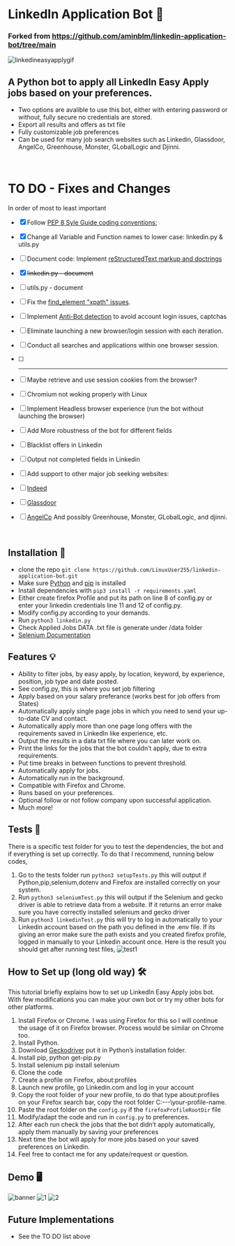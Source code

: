 # LinkedIn Application Bot 🤖

### Forked from <https://github.com/aminblm/linkedin-application-bot/tree/main>
![linkedineasyapplygif](https://user-images.githubusercontent.com/34207598/128695728-6efcb457-0f75-42e2-987a-f7a0c239a235.gif)

## A Python bot to apply all LinkedIn Easy Apply jobs based on your preferences.

- Two options are avalible to use this bot, either with entering password or without, fully secure no credentials are stored.
- Export all results and offers as txt file
- Fully customizable job preferences
- Can be used for many job search websites such as Linkedin, Glassdoor, AngelCo, Greenhouse, Monster, GLobalLogic and Djinni.

<br>

# TO DO - Fixes and Changes 
In order of most to least important

- [x] Follow [PEP 8 Syle Guide coding conventions:](https://peps.python.org/pep-0008/)
- [x] Change all Variable and Function names to lower case: linkedin.py & utils.py
- [ ] Document code: Implement [reStructuredText markup and doctrings](https://devguide.python.org/documentation/markup/)
- [x] ~~linkedin.py - document~~
- [ ] utils.py - document
- [ ] Fix the [find_element "xpath" issues](https://selenium-python.readthedocs.io/locating-elements.html).
- [ ] Implement [Anti-Bot detection](https://scrapeops.io/selenium-web-scraping-playbook/python-selenium-undetected-chromedriver/) to avoid account login issues, captchas
- [ ] Eliminate launching a new browser/login session with each iteration.
- [ ] Conduct all searches and applications within one browser session.
- [ ] ---
- [ ] Maybe retrieve and use session cookies from the browser?
- [ ] Chromium not woking properly with Linux
- [ ] Implement Headless browser experience (run the bot without launching the browser)
- [ ] Add More robustness of the bot for different fields
- [ ] Blacklist offers in Linkedin
- [ ] Output not completed fields in Linkedin
- [ ] Add support to other major job seeking websites:
- [ ] [Indeed](https://www.indeed.com/)
- [ ] [Glassdoor](https://www.glassdoor.com/index.htm)
- [ ] [AngelCo](https://angel.co/l/2xRADV) And possibly Greenhouse, Monster, GLobalLogic, and djinni.


<br>


## Installation 🔌

- clone the repo `git clone https://github.com/LinuxUser255/linkedin-application-bot.git`
- Make sure [Python](https://www.python.org/downloads/) and [pip](https://pip.pypa.io/en/stable/getting-started/) is installed
- Install dependencies with `pip3 install -r requirements.yaml`
- Either create firefox Profile and put its path on line 8 of config.py or enter your linkedin credentials line 11 and 12 of config.py.
- Modify config.py according to your demands.
- Run `python3 linkedin.py`
- Check Applied Jobs DATA .txt file is generate under /data folder
- [Selenium Documentation](https://www.selenium.dev/selenium/docs/api/py/index.html#)


## Features 💡

- Ability to filter jobs, by easy apply, by location, keyword, by experience, position, job type and date posted.
- See config.py, this is where you set job filtering
- Apply based on your salary preferance (works best for job offers from States)
- Automatically apply single page jobs in which you need to send your up-to-date CV and contact.
- Automatically apply more than one page long offers with the requirements saved in LinkedIn like experience, etc.
- Output the results in a data txt file where you can later work on.
- Print the links for the jobs that the bot couldn’t apply, due to extra requirements.
- Put time breaks in between functions to prevent threshold.
- Automatically apply for jobs.
- Automatically run in the background.
- Compatible with Firefox and Chrome.
- Runs based on your preferences.
- Optional follow or not follow company upon successful application.
- Much more!


## Tests 🔦

There is a specific test folder for you to test the dependencies, the bot and if everything is set up correctly. To do that I recommend,
running below codes,

1. Go to the tests folder run `python3 setupTests.py` this will output if Python,pip,selenium,dotenv and Firefox are installed correctly on your system.
2. Run `python3 seleniumTest.py` this will output if the Selenium and gecko driver is able to retrieve data from a website. If it returns an error make sure you have correctly installed selenium and gecko driver
3. Run `python3 linkedinTest.py` this will try to log in automatically to your Linkedin account based on the path you defined in the .env file. If its giving an error make sure the path exists and you created firefox profile, logged in manually to your Linkedin account once.
   Here is the result you should get after running test files,
   ![test1](https://user-images.githubusercontent.com/34207598/189535308-c2c546de-caec-4460-823d-dd5ca208c480.png)

## How to Set up (long old way) 🛠

This tutorial briefly explains how to set up LinkedIn Easy Apply jobs bot. With few modifications you can make your own bot or try my other bots for other platforms.

1. Install Firefox or Chrome. I was using Firefox for this so I will continue the usage of it on Firefox browser. Process would be similar on Chrome too.
2. Install Python.
3. Download [Geckodriver](https://github.com/mozilla/geckodriver/releases) put it in Python’s installation folder.
4. Install pip, python get-pip.py
5. Install selenium pip install selenium
6. Clone the code
7. Create a profile on Firefox, about:profiles
8. Launch new profile, go Linkedin.com and log in your account
9. Copy the root folder of your new profile, to do that type about:profiles on your Firefox search bar, copy the root folder C:\---\your-profile-name.
10. Paste the root folder on the `config.py` if the `firefoxProfileRootDir` file
11. Modify/adapt the code and run in `config.py` to preferences.
12. After each run check the jobs that the bot didn’t apply automatically, apply them manually by saving your preferences
13. Next time the bot will apply for more jobs based on your saved preferences on Linkedin.
14. Feel free to contact me for any update/request or question.

## Demo 🖥

![banner](https://github.com/aminblm/linkedin-application-bot/assets/25132838/b0dda2f0-b531-48af-b769-fc1370d88fdb)
![1](https://github.com/aminblm/linkedin-application-bot/assets/25132838/1caeeff1-7f70-423a-ae51-ae97ba00bc99)
![2](https://github.com/aminblm/linkedin-application-bot/assets/25132838/3cb59d82-b167-40ad-8fef-d8e1430bf6c1)

## Future Implementations

- See the TO DO list above

<br>

